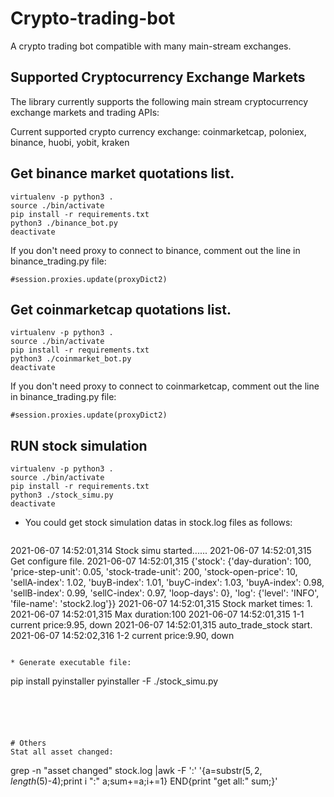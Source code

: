 # Crypto-trading-bot 
A crypto trading bot compatible with many main-stream exchanges.

## Supported Cryptocurrency Exchange Markets
The library currently supports the following main stream cryptocurrency exchange markets and trading APIs:

Current supported crypto currency exchange:
coinmarketcap, poloniex, binance, huobi, yobit, kraken


## Get binance market quotations list.
```
virtualenv -p python3 .
source ./bin/activate
pip install -r requirements.txt
python3 ./binance_bot.py
deactivate
```
If you don't need proxy to connect to binance, comment out the line in binance_trading.py file:
```.python
#session.proxies.update(proxyDict2)
```



## Get coinmarketcap quotations list.
```
virtualenv -p python3 .
source ./bin/activate
pip install -r requirements.txt
python3 ./coinmarket_bot.py
deactivate
```
If you don't need proxy to connect to coinmarketcap, comment out the line in binance_trading.py file:
```.python
#session.proxies.update(proxyDict2)
```

## RUN stock simulation
```
virtualenv -p python3 .
source ./bin/activate
pip install -r requirements.txt
python3 ./stock_simu.py
deactivate
```
* You could get stock simulation datas in stock.log files as follows:
  ```.log
2021-06-07 14:52:01,314 Stock simu started......
2021-06-07 14:52:01,315 Get configure file.
2021-06-07 14:52:01,315 {'stock': {'day-duration': 100, 'price-step-unit': 0.05, 'stock-trade-unit': 200, 'stock-open-price': 10, 'sellA-index': 1.02, 'buyB-index': 1.01, 'buyC-index': 1.03, 'buyA-index': 0.98, 'sellB-index': 0.99, 'sellC-index': 0.97, 'loop-days': 0}, 'log': {'level': 'INFO', 'file-name': 'stock2.log'}}
2021-06-07 14:52:01,315 Stock market times: 1.
2021-06-07 14:52:01,315 Max duration:100
2021-06-07 14:52:01,315 1-1 current price:9.95, down
2021-06-07 14:52:01,315 auto_trade_stock start.
2021-06-07 14:52:02,316 1-2 current price:9.90, down
  ```
  
* Generate executable file:
```
pip install pyinstaller
pyinstaller -F ./stock_simu.py
```





# Others
Stat all asset changed:
```
grep -n "asset changed" stock.log |awk -F ':' '{a=substr($5, 2, length($5)-4);print i ":"  a;sum+=a;i+=1} END{print "get all:" sum;}'
```
